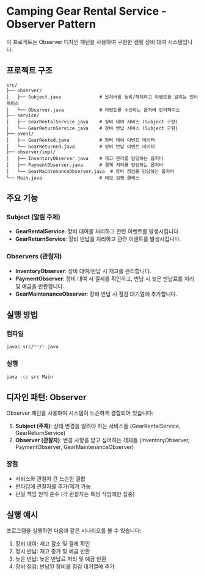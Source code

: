 # Camping Gear Rental Service - Observer Pattern

이 프로젝트는 Observer 디자인 패턴을 사용하여 구현한 캠핑 장비 대여 시스템입니다.

## 프로젝트 구조

```
src/
├── observer/
│   ├── Subject.java              # 옵저버를 등록/해제하고 이벤트를 알리는 인터페이스
│   └── Observer.java             # 이벤트를 수신하는 옵저버 인터페이스
├── service/
│   ├── GearRentalService.java    # 장비 대여 서비스 (Subject 구현)
│   └── GearReturnService.java    # 장비 반납 서비스 (Subject 구현)
├── event/
│   ├── GearRented.java           # 장비 대여 이벤트 데이터
│   └── GearReturned.java         # 장비 반납 이벤트 데이터
├── observer/impl/
│   ├── InventoryObserver.java    # 재고 관리를 담당하는 옵저버
│   ├── PaymentObserver.java      # 결제 처리를 담당하는 옵저버
│   └── GearMaintenanceObserver.java  # 장비 점검을 담당하는 옵저버
└── Main.java                     # 데모 실행 클래스
```

## 주요 기능

### Subject (알림 주체)
- **GearRentalService**: 장비 대여를 처리하고 관련 이벤트를 발생시킵니다.
- **GearReturnService**: 장비 반납을 처리하고 관련 이벤트를 발생시킵니다.

### Observers (관찰자)
- **InventoryObserver**: 장비 대여/반납 시 재고를 관리합니다.
- **PaymentObserver**: 장비 대여 시 결제를 확인하고, 반납 시 늦은 반납료를 처리 및 예금을 반환합니다.
- **GearMaintenanceObserver**: 장비 반납 시 점검 대기열에 추가합니다.

## 실행 방법

### 컴파일
```bash
javac src/**/*.java
```

### 실행
```bash
java -cp src Main
```

## 디자인 패턴: Observer

Observer 패턴을 사용하여 시스템이 느슨하게 결합되어 있습니다:

1. **Subject (주체)**: 상태 변경을 알려야 하는 서비스들 (GearRentalService, GearReturnService)
2. **Observer (관찰자)**: 변경 사항을 받고 싶어하는 객체들 (InventoryObserver, PaymentObserver, GearMaintenanceObserver)

### 장점
- 서비스와 관찰자 간 느슨한 결합
- 런타임에 관찰자를 추가/제거 가능
- 단일 책임 원칙 준수 (각 관찰자는 특정 작업에만 집중)

## 실행 예시

프로그램을 실행하면 다음과 같은 시나리오를 볼 수 있습니다:

1. 장비 대여: 재고 감소 및 결제 확인
2. 정시 반납: 재고 증가 및 예금 반환
3. 늦은 반납: 늦은 반납료 처리 및 예금 반환
4. 장비 점검: 반납된 장비를 점검 대기열에 추가

